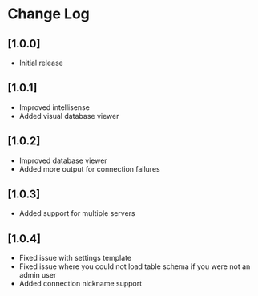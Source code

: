 # Change Log

## [1.0.0]

- Initial release

## [1.0.1]

- Improved intellisense
- Added visual database viewer

## [1.0.2]

- Improved database viewer
- Added more output for connection failures

## [1.0.3]

- Added support for multiple servers

## [1.0.4]

- Fixed issue with settings template
- Fixed issue where you could not load table schema if you were not an admin user
- Added connection nickname support
